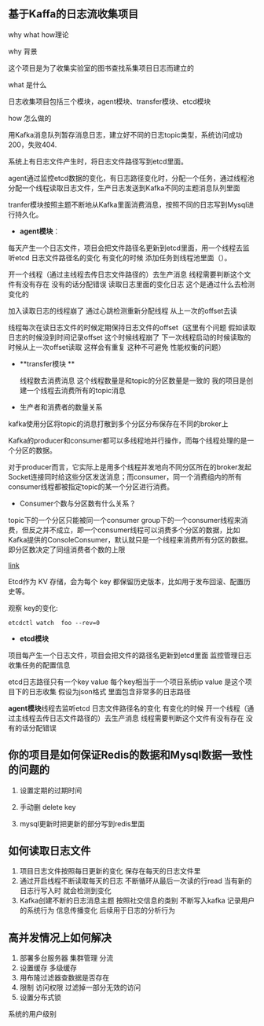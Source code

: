 ## 基于Kaffa的日志流收集项目

why what how理论

why 背景

这个项目是为了收集实验室的图书查找系集项目日志而建立的

what 是什么

日志收集项目包括三个模块，agent模块、transfer模块、etcd模块

how 怎么做的

用Kafka消息队列暂存消息日志，建立好不同的日志topic类型，系统访问成功200，失败404.

系统上有日志文件产生时，将日志文件路径写到etcd里面。

agent通过监控etcd数据的变化，有日志路径变化时，分配一个任务，通过线程池分配一个线程读取日志文件，生产日志发送到Kafka不同的主题消息队列里面

tranfer模块按照主题不断地从Kafka里面消费消息，按照不同的日志写到Mysql进行持久化。



- **agent模块**：

每天产生一个日志文件，项目会把文件路径名更新到etcd里面，用一个线程去监听etcd 日志文件路径名的变化 有变化的时候  添加任务到线程池里面（）。



开一个线程（通过主线程去传日志文件路径的）去生产消息 线程需要判断这个文件有没有存在 没有的话分配错误  读取日志里面的变化日志 这个是通过什么去检测变化的 



加入读取日志的线程崩了 通过心跳检测重新分配线程 从上一次的offset去读



线程每次在读日志文件的时候定期保持日志文件的offset（这里有个问题 假如读取日志的时候没到时间记录offset  这个时候线程崩了 下一次线程启动的时候读取的时候从上一次offset读取 这样会有重复 这种不可避免 性能权衡的问题）



- **transfer模块 **

  线程数去消费消息 这个线程数量是和topic的分区数量是一致的 我的项目是创建一个线程去消费所有的topic消息



- 生产者和消费者的数量关系

kafka使用分区将topic的消息打散到多个分区分布保存在不同的broker上

Kafka的producer和consumer都可以多线程地并行操作，而每个线程处理的是一个分区的数据。

对于producer而言，它实际上是用多个线程并发地向不同分区所在的broker发起Socket连接同时给这些分区发送消息；而consumer，同一个消费组内的所有consumer线程都被指定topic的某一个分区进行消费。



- Consumer个数与分区数有什么关系？

topic下的一个分区只能被同一个consumer group下的一个consumer线程来消费，但反之并不成立，即一个consumer线程可以消费多个分区的数据，比如Kafka提供的ConsoleConsumer，默认就只是一个线程来消费所有分区的数据。即分区数决定了同组消费者个数的上限

[link](https://www.jianshu.com/p/dbbca800f607)



Etcd作为 KV 存储，会为每个 key 都保留历史版本，比如用于发布回滚、配置历史等。

观察 key的变化:

```nginx
etcdctl watch  foo --rev=0
```



- **etcd模块**

 项目每产生一个日志文件，项目会把文件的路径名更新到etcd里面 监控管理日志收集任务的配置信息

etcd日志路径只有一个key value 每个key相当于一个项目系统ip  value 是这个项目下的日志收集 假设为json格式 里面包含非常多的日志路径



**agent模块**线程去监听etcd 日志文件路径名的变化 有变化的时候 开一个线程（通过主线程去传日志文件路径的）去生产消息 线程需要判断这个文件有没有存在 没有的话分配错误



## 你的项目是如何保证Redis的数据和Mysql数据一致性的问题的

1. 设置定期的过期时间

2. 手动删 delete key

3. mysql更新时把更新的部分写到redis里面



## 如何读取日志文件

1. 项目日志文件按照每日更新的变化 保存在每天的日志文件里
2. 通过开启线程不断读取每天的日志 不断循环从最后一次读的行read 当有新的日志行写入时 就会检测到变化
3. Kafka创建不断的日志消息主题 按照社交信息的类别 不断写入kafka 记录用户的系统行为 信息传播变化 后续用于日志的分析行为



## 高并发情况上如何解决

1. 部署多台服务器 集群管理 分流
2. 设置缓存 多级缓存
3. 用布隆过滤器查数据是否存在
4. 限制 访问权限 过滤掉一部分无效的访问
5. 设置分布式锁 



系统的用户级别



